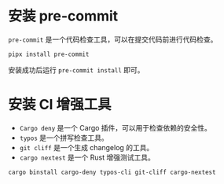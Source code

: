 # 安装 pre-commit
`pre-commit` 是一个代码检查工具，可以在提交代码前进行代码检查。
```
pipx install pre-commit
```
安装成功后运行 `pre-commit install` 即可。



# 安装 CI 增强工具
- `Cargo deny` 是一个 Cargo 插件，可以用于检查依赖的安全性。
- `typos` 是一个拼写检查工具。
- `git cliff` 是一个生成 changelog 的工具。
- `cargo nextest` 是一个 Rust 增强测试工具。

```
cargo binstall cargo-deny typos-cli git-cliff cargo-nextest
```
